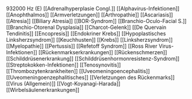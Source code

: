 932000 Hz (E)
[[Adrenalhyperplasie Congl.]]
[[Alphavirus-Infektionen]]
[[Anophthalmos]]
[[Armverletzungen]]
[[Arthropathie]]
[[Ascariasis]]
[[Atresia]]
[[Biliary Atresia]]
[[BOR-Syndrom]]
[[Branchio-Oculo-Facial S.]]
[[Branchio-Otorenal Dysplasia]]
[[Charcot-Gelenk]]
[[De Quervain Tendinitis]]
[[Encopresis]]
[[Endokriner Krebs]]
[[Hypoplastisches Linksherzsyndrom]]
[[Keuchhusten]]
[[Krebs]]
[[Linksherzsyndrom]]
[[Myelopathie]]
[[Pertussis]]
[[Refetoff Syndrom]]
[[Ross River Virus-Infektionen]]
[[Rückenmarkserkrankungen]]
[[Rückenschmerzen]]
[[Schilddrüsenerkrankung]]
[[Schilddrüsenhormonresistenz-Syndrom]]
[[Streptokokken-Infektionen]]
[[Tenosynovitis]]
[[Thrombozytenkrankheiten]]
[[Uveomeningoencephalitis]]
[[Uveomeningoenzephalitisches]]
[[Verletzungen des Rückenmarks]]
[[Virus (Allgemein)]]
[[Vogt-Koyanagi-Harada]]
[[Wirbelsäulenerkrankungen]]
